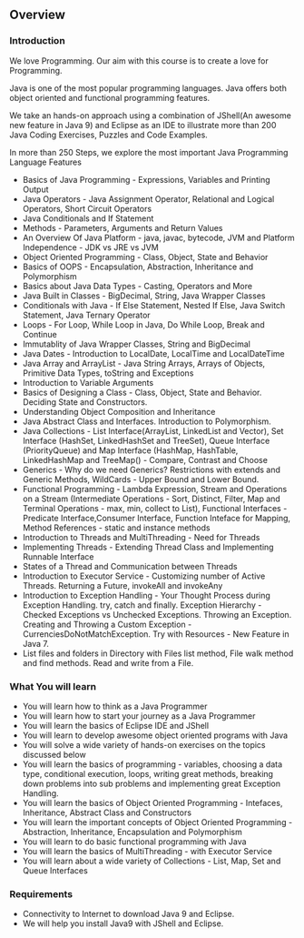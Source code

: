 
## Overview

### Introduction

We love Programming. Our aim with this course is to create a love for Programming.

Java is one of the most popular programming languages. Java offers both object oriented and functional programming features. 

We take an hands-on approach using a combination of JShell(An awesome new feature in Java 9) and Eclipse as an IDE to illustrate more than 200 Java Coding Exercises, Puzzles and Code Examples.  

In more than 250 Steps, we explore the most important Java Programming Language Features
- Basics of Java Programming - Expressions, Variables and Printing Output
- Java Operators - Java Assignment Operator, Relational and Logical Operators, Short Circuit Operators
- Java Conditionals and If Statement
- Methods - Parameters, Arguments and Return Values
- An Overview Of Java Platform - java, javac, bytecode, JVM and Platform Independence - JDK vs JRE vs JVM
- Object Oriented Programming - Class, Object, State and Behavior
- Basics of OOPS - Encapsulation, Abstraction, Inheritance and Polymorphism
- Basics about Java Data Types - Casting, Operators and More
- Java Built in Classes - BigDecimal, String, Java Wrapper Classes
- Conditionals with Java - If Else Statement,  Nested If Else, Java Switch Statement, Java Ternary Operator
- Loops - For Loop, While Loop in Java, Do While Loop, Break and Continue
- Immutablity of Java Wrapper Classes, String and BigDecimal
- Java Dates - Introduction to LocalDate, LocalTime and LocalDateTime
- Java Array and ArrayList - Java String Arrays, Arrays of Objects, Primitive Data Types, toString and Exceptions
- Introduction to Variable Arguments 
- Basics of Designing a Class - Class, Object, State and Behavior. Deciding State and Constructors. 
- Understanding Object Composition and Inheritance 
- Java Abstract Class and Interfaces. Introduction to Polymorphism.
- Java Collections - List Interface(ArrayList, LinkedList and Vector), Set Interface (HashSet, LinkedHashSet and TreeSet), Queue Interface (PriorityQueue) and Map Interface (HashMap, HashTable, LinkedHashMap and TreeMap() - Compare, Contrast and Choose
- Generics - Why do we need Generics? Restrictions with extends and Generic Methods, WildCards - Upper Bound and Lower Bound.
- Functional Programming - Lambda Expression, Stream and Operations on a Stream (Intermediate Operations - Sort, Distinct, Filter,  Map and Terminal Operations - max, min, collect to List), Functional Interfaces - Predicate Interface,Consumer Interface, Function Inteface for Mapping, Method References - static and instance methods
- Introduction to Threads and MultiThreading - Need for Threads
- Implementing Threads - Extending Thread Class and Implementing Runnable Interface
- States of a Thread and Communication between Threads
- Introduction to Executor Service - Customizing number of Active Threads. Returning a Future,  invokeAll and invokeAny
- Introduction to Exception Handling - Your Thought Process during Exception Handling. try, catch and finally. Exception Hierarchy - Checked Exceptions vs Unchecked Exceptions. Throwing an Exception. Creating and Throwing a Custom Exception - CurrenciesDoNotMatchException. Try with Resources - New Feature in Java 7.
- List files and folders in Directory with Files list method, File walk method and find methods. Read and write from a File.

### What You will learn

- You will learn how to think as a Java Programmer
- You will learn how to start your journey as a Java Programmer
- You will learn the basics of Eclipse IDE and JShell 
- You will learn to develop awesome object oriented programs with Java
- You will solve a wide variety of hands-on exercises on the topics discussed below
- You will learn the basics of programming - variables, choosing a data type, conditional execution, loops, writing great methods, breaking down problems into sub problems and implementing great Exception Handling.
- You will learn the basics of Object Oriented Programming - Intefaces, Inheritance, Abstract Class and Constructors
- You will learn the important concepts of Object Oriented Programming - Abstraction, Inheritance, Encapsulation and Polymorphism
- You will learn to do basic functional programming with Java
- You will learn the basics of MultiThreading - with Executor Service
- You will learn about a wide variety of Collections - List, Map, Set and Queue Interfaces


### Requirements
- Connectivity to Internet to download Java 9 and Eclipse.
- We will help you install Java9 with JShell and Eclipse.
